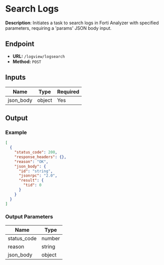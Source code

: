 # Search Logs

**Description**: Initiates a task to search logs in Forti Analyzer with specified parameters, requiring a 'params' JSON body input.

## Endpoint

- **URL:** `/logview/logsearch`
- **Method:** `POST`
## Inputs

| Name | Type | Required |
|------|------|----------|
| json_body | object | Yes |
## Output

### Example

```json
[
  {
    "status_code": 200,
    "response_headers": {},
    "reason": "OK",
    "json_body": {
      "id": "string",
      "jsonrpc": "2.0",
      "result": {
        "tid": 0
      }
    }
  }
]
```
### Output Parameters

| Name | Type |
|------|------|
| status_code | number |
| reason | string |
| json_body | object |